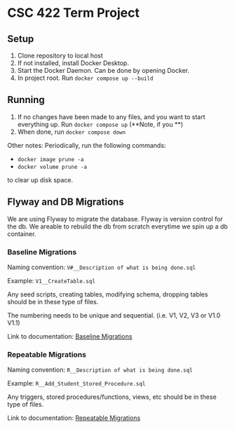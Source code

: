 # CSC 422 Term Project

## Setup
1. Clone repository to local host
2. If not installed, install Docker Desktop.
3. Start the Docker Daemon. Can be done by opening Docker.
4. In project root. Run `docker compose up --build`

## Running 
1. If no changes have been made to any files, and you want to start everything up. Run `docker compose up` (**Note, if you **)
2. When done, run `docker compose down`

Other notes: Periodically, run the following commands:

- `docker image prune -a`
- `docker volume prune -a`

to clear up disk space.

## Flyway and DB Migrations
We are using Flyway to migrate the database. Flyway is version control for the db. We areable to rebuild the db from scratch everytime we spin up a db container.

### Baseline Migrations
Naming convention: `V#__Description of what is being done.sql`

Example: `V1__CreateTable.sql`

Any seed scripts, creating tables, modifying schema, dropping tables should be in these type of files. 

The numbering needs to be unique and sequential. (i.e. V1, V2, V3 or V1.0 V1.1)

Link to documentation: [Baseline Migrations](https://documentation.red-gate.com/flyway/flyway-cli-and-api/tutorials/tutorial-baseline-migrations)

### Repeatable Migrations
Naming convention: `R__Description of what is being done.sql`

Example: `R__Add_Student_Stored_Procedure.sql`

Any triggers, stored procedures/functions, views, etc should be in these type of files.

Link to documentation: [Repeatable Migrations](https://documentation.red-gate.com/flyway/flyway-cli-and-api/tutorials/tutorial-repeatable-migrations)
